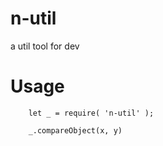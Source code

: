 # n-util
a util tool for dev

# Usage

```
    let _ = require( 'n-util' );

    _.compareObject(x, y)
```
